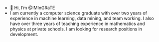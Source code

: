 - 👋 Hi, I’m @IMInGRaTE
- I am currently a computer science graduate with over two years of experience in machine learning, data mining, and team working. I also have over three years of teaching experience in mathematics and physics at private schools. I am looking for research positions in development.

<!---
IMInGRaTE/IMInGRaTE is a ✨ special ✨ repository because its `README.md` (this file) appears on your GitHub profile.
You can click the Preview link to take a look at your changes.
--->
